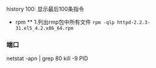 


history 100: 显示最后100条指令


* rpm 
** 1.列出rmp包中所有文件 `rpm -qlp httpd-2.2.3-31.el5_4.2.x86_64.rpm`

### 端口
netstat -apn | grep 80
kill -9 PID